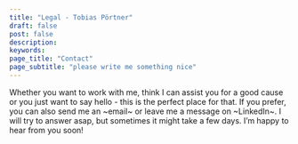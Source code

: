 ```yaml
---
title: "Legal - Tobias Pörtner"
draft: false
post: false
description:
keywords:
page_title: "Contact"
page_subtitle: "please write me something nice"
---
```


Whether you want to work with me, think I can assist you for a good cause or you just want to say hello - this is the perfect place for that. If you prefer, you can also send me an ~email~ or leave me a message on ~LinkedIn~. I will try to answer asap, but sometimes it might take a few days. I’m happy to hear from you soon!
